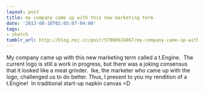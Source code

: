 ```yaml
---
layout: post
title: my company came up with this new marketing term
date: '2013-08-10T02:05:07-04:00'
tags:
- sketch
tumblr_url: http://blog.noj.cc/post/57868924867/my-company-came-up-with-this-new-marketing-term
---
```

My company came up with this new marketing term called a t.Engine.  The current logo is still a work in progress, but there was a joking consensus that it looked like a meat grinder.  Ike, the marketer who came up with the logo, challenged us to do better.
Thus, I present to you my rendition of a t.Engine!  In traditional start-up napkin canvas =D

